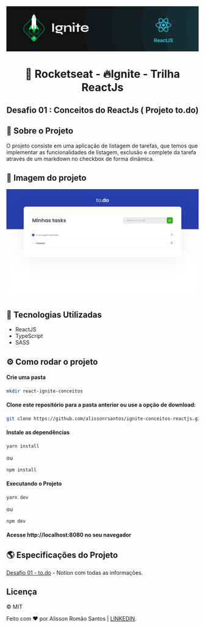 <img src=".github/ignite.png" />

<h1 align="center">🚀 Rocketseat - 🔥Ignite - Trilha ReactJs</h1>

<h2 align="center">Desafio 01 : Conceitos do ReactJs ( Projeto to.do)</h2>

## 📖 Sobre o Projeto
O projeto consiste em uma aplicação de listagem de tarefas, que temos que implementar as funcionalidades de listagem, exclusão e complete da tarefa através de um markdown no checkbox de forma dinâmica.

## 🌠 Imagem do projeto 
<img src=".github/to-do.png" />

## 🧰 Tecnologias Utilizadas
* ReactJS
* TypeScript
* SASS

## ⚙ Como rodar o projeto
#### Crie uma pasta 
```bash
mkdir react-ignite-conceitos
```
#### Clone este repositório para a pasta anterior ou use a opção de download:
```bash
git clone https://github.com/alissonrsantos/ignite-conceitos-reactjs.git
```
#### Instale as dependências
```bash
yarn install
```
ou
```bash
npm install
```

#### Executando o Projeto
```bash
yarn dev
``` 
ou
```bash
npm dev
```

#### Acesse http://localhost:8080 no seu navegador

## 🌎 Especificações do Projeto
[Desafio 01 - to.do](https://www.notion.so/Desafio-01-Conceitos-do-React-51e4099a6e2f4d4bae94f9fe75bb769d) - Notion com todas as informações.

## Licença
&copy; MIT

Feito com ❤ por Alisson Romão Santos | [LINKEDIN](https://www.linkedin.com/in/alissonrsantos).